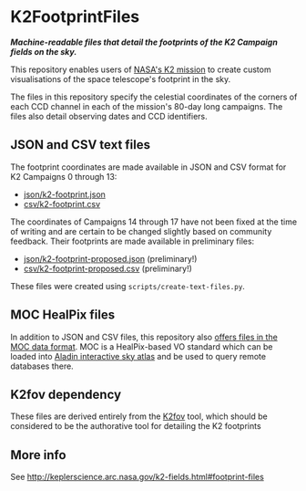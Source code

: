 # K2FootprintFiles

***Machine-readable files that detail the footprints of the K2 Campaign fields on the sky.***

This repository enables users of 
[NASA's K2 mission](http://keplerscience.arc.nasa.gov)
to create custom visualisations of the space telescope's footprint in the sky.

The files in this repository specify the celestial coordinates
of the corners of each CCD channel
in each of the mission's 80-day long campaigns. 
The files also detail observing dates and CCD identifiers.

## JSON and CSV text files

The footprint coordinates are made available in JSON and CSV format
for K2 Campaigns 0 through 13:
 * [json/k2-footprint.json](https://github.com/KeplerGO/K2FootprintFiles/raw/master/json/k2-footprint.json)
 * [csv/k2-footprint.csv](https://github.com/KeplerGO/K2FootprintFiles/raw/master/csv/k2-footprint.csv)

The coordinates of Campaigns 14 through 17 have not been fixed at the time of writing
and are certain to be changed slightly based on community feedback.
Their footprints are made available in preliminary files:
 * [json/k2-footprint-proposed.json](https://github.com/KeplerGO/K2FootprintFiles/raw/master/json/k2-footprint-proposed.json) (preliminary!)
 * [csv/k2-footprint-proposed.csv](https://github.com/KeplerGO/K2FootprintFiles/raw/master/csv/k2-footprint-proposed.csv) (preliminary!)

These files were created using `scripts/create-text-files.py`.

## MOC HealPix files

In addition to JSON and CSV files,
this repository also [offers files in the MOC data format](https://github.com/KeplerGO/K2FootprintFiles/tree/master/moc-files).
MOC is a HealPix-based VO standard which can be loaded into [Aladin interactive sky atlas](http://aladin.u-strasbg.fr)
and be used to query remote databases there.

## K2fov dependency

These files are derived entirely from the
[K2fov](https://github.com/KeplerGO/K2fov) tool,
which should be considered to be the authorative tool
for detailing the K2 footprints

## More info

See http://keplerscience.arc.nasa.gov/k2-fields.html#footprint-files
